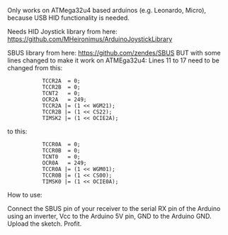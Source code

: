 Only works on ATMega32u4 based arduinos (e.g. Leonardo, Micro), because USB HID functionality is needed. 

Needs HID Joystick library from here: https://github.com/MHeironimus/ArduinoJoystickLibrary

SBUS library from here: https://github.com/zendes/SBUS
BUT with some lines changed to make it work on ATMEga32u4:
Lines 11 to 17 need to be changed from this:

               TCCR2A  = 0;
               TCCR2B  = 0;
               TCNT2   = 0;
               OCR2A   = 249;
               TCCR2A |= (1 << WGM21);
               TCCR2B |= (1 << CS22);
               TIMSK2 |= (1 << OCIE2A);

to this:

               TCCR0A  = 0;
               TCCR0B  = 0;
               TCNT0   = 0;
               OCR0A   = 249;
               TCCR0A |= (1 << WGM01);
               TCCR0B |= (1 << CS00);
               TIMSK0 |= (1 << OCIE0A);
               
               
How to use:

Connect the SBUS pin of your receiver to the serial RX pin of the Arduino using an inverter, 
Vcc to the Arduino 5V pin, GND to the Arduino GND.
Upload the sketch. Profit. 

